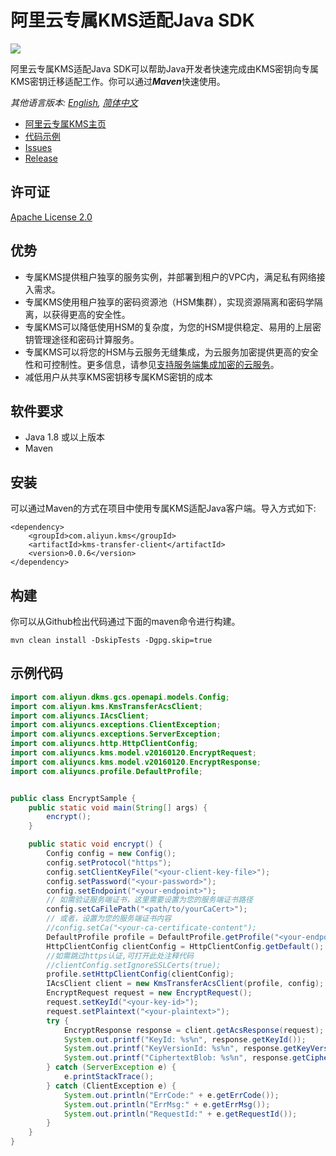 # 阿里云专属KMS适配Java SDK

![](https://aliyunsdk-pages.alicdn.com/icons/AlibabaCloud.svg)


阿里云专属KMS适配Java SDK可以帮助Java开发者快速完成由KMS密钥向专属KMS密钥迁移适配工作。你可以通过***Maven***快速使用。

*其他语言版本: [English](README.md), [简体中文](README.zh-cn.md)*

- [阿里云专属KMS主页](https://help.aliyun.com/document_detail/311016.html)
- [代码示例](/examples)
- [Issues](https://github.com/aliyun/alibabacloud-dkms-transfer-java-sdk/issues)
- [Release](https://github.com/aliyun/alibabacloud-dkms-transfer-java-sdk/releases)

## 许可证

[Apache License 2.0](https://www.apache.org/licenses/LICENSE-2.0.html)


## 优势
* 专属KMS提供租户独享的服务实例，并部署到租户的VPC内，满足私有网络接入需求。
* 专属KMS使用租户独享的密码资源池（HSM集群），实现资源隔离和密码学隔离，以获得更高的安全性。
* 专属KMS可以降低使用HSM的复杂度，为您的HSM提供稳定、易用的上层密钥管理途径和密码计算服务。
* 专属KMS可以将您的HSM与云服务无缝集成，为云服务加密提供更高的安全性和可控制性。更多信息，请参见[支持服务端集成加密的云服务](https://help.aliyun.com/document_detail/141499.htm?#concept-2318937)。
* 减低用户从共享KMS密钥移专属KMS密钥的成本


## 软件要求

- Java 1.8 或以上版本
- Maven

## 安装

可以通过Maven的方式在项目中使用专属KMS适配Java客户端。导入方式如下:

```
<dependency>
    <groupId>com.aliyun.kms</groupId>
    <artifactId>kms-transfer-client</artifactId>
    <version>0.0.6</version>
</dependency>
```


## 构建

你可以从Github检出代码通过下面的maven命令进行构建。

```
mvn clean install -DskipTests -Dgpg.skip=true
```

## 示例代码

```Java
import com.aliyun.dkms.gcs.openapi.models.Config;
import com.aliyun.kms.KmsTransferAcsClient;
import com.aliyuncs.IAcsClient;
import com.aliyuncs.exceptions.ClientException;
import com.aliyuncs.exceptions.ServerException;
import com.aliyuncs.http.HttpClientConfig;
import com.aliyuncs.kms.model.v20160120.EncryptRequest;
import com.aliyuncs.kms.model.v20160120.EncryptResponse;
import com.aliyuncs.profile.DefaultProfile;


public class EncryptSample {
    public static void main(String[] args) {
        encrypt();
    }

    public static void encrypt() {
        Config config = new Config();
        config.setProtocol("https");
        config.setClientKeyFile("<your-client-key-file>");
        config.setPassword("<your-password>");
        config.setEndpoint("<your-endpoint>");
        // 如需验证服务端证书，这里需要设置为您的服务端证书路径
        config.setCaFilePath("<path/to/yourCaCert>");
        // 或者，设置为您的服务端证书内容
        //config.setCa("<your-ca-certificate-content");
        DefaultProfile profile = DefaultProfile.getProfile("<your-endpoint>", "<your-access-key-id>", "<your-access-key-secret>");
        HttpClientConfig clientConfig = HttpClientConfig.getDefault();
        //如需跳过https认证,可打开此处注释代码
        //clientConfig.setIgnoreSSLCerts(true);
        profile.setHttpClientConfig(clientConfig);
        IAcsClient client = new KmsTransferAcsClient(profile, config);
        EncryptRequest request = new EncryptRequest();
        request.setKeyId("<your-key-id>");
        request.setPlaintext("<your-plaintext>");
        try {
            EncryptResponse response = client.getAcsResponse(request);
            System.out.printf("KeyId: %s%n", response.getKeyId());
            System.out.printf("KeyVersionId: %s%n", response.getKeyVersionId());
            System.out.printf("CiphertextBlob: %s%n", response.getCiphertextBlob());
        } catch (ServerException e) {
            e.printStackTrace();
        } catch (ClientException e) {
            System.out.println("ErrCode:" + e.getErrCode());
            System.out.println("ErrMsg:" + e.getErrMsg());
            System.out.println("RequestId:" + e.getRequestId());
        }
    }
}
```
 
